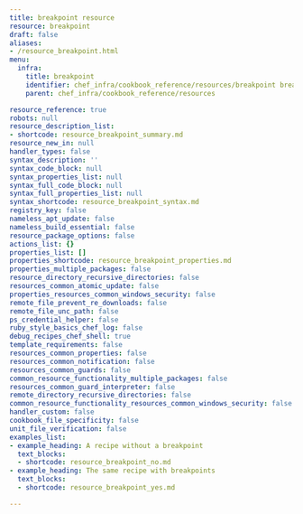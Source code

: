 ```yaml
---
title: breakpoint resource
resource: breakpoint
draft: false
aliases:
- /resource_breakpoint.html
menu:
  infra:
    title: breakpoint
    identifier: chef_infra/cookbook_reference/resources/breakpoint breakpoint
    parent: chef_infra/cookbook_reference/resources

resource_reference: true
robots: null
resource_description_list:
- shortcode: resource_breakpoint_summary.md
resource_new_in: null
handler_types: false
syntax_description: ''
syntax_code_block: null
syntax_properties_list: null
syntax_full_code_block: null
syntax_full_properties_list: null
syntax_shortcode: resource_breakpoint_syntax.md
registry_key: false
nameless_apt_update: false
nameless_build_essential: false
resource_package_options: false
actions_list: {}
properties_list: []
properties_shortcode: resource_breakpoint_properties.md
properties_multiple_packages: false
resource_directory_recursive_directories: false
resources_common_atomic_update: false
properties_resources_common_windows_security: false
remote_file_prevent_re_downloads: false
remote_file_unc_path: false
ps_credential_helper: false
ruby_style_basics_chef_log: false
debug_recipes_chef_shell: true
template_requirements: false
resources_common_properties: false
resources_common_notification: false
resources_common_guards: false
common_resource_functionality_multiple_packages: false
resources_common_guard_interpreter: false
remote_directory_recursive_directories: false
common_resource_functionality_resources_common_windows_security: false
handler_custom: false
cookbook_file_specificity: false
unit_file_verification: false
examples_list:
- example_heading: A recipe without a breakpoint
  text_blocks:
  - shortcode: resource_breakpoint_no.md
- example_heading: The same recipe with breakpoints
  text_blocks:
  - shortcode: resource_breakpoint_yes.md

---
```

